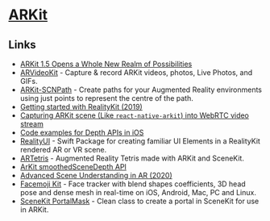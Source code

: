 # [ARKit](https://developer.apple.com/augmented-reality/)

## Links

- [ARKit 1.5 Opens a Whole New Realm of Possibilities](https://www.macstories.net/ios/arkit-15-opens-a-whole-new-realm-of-possibilities/)
- [ARVideoKit](https://github.com/AFathi/ARVideoKit) - Capture & record ARKit videos, photos, Live Photos, and GIFs.
- [ARKit-SCNPath](https://github.com/maxxfrazer/ARKit-SCNPath) - Create paths for your Augmented Reality environments using just points to represent the centre of the path.
- [Getting started with RealityKit (2019)](https://medium.com/@maxxfrazer/getting-started-with-realitykit-3b401d6f6f)
- [Capturing ARKit scene (Like `react-native-arkit`) into WebRTC video stream](https://github.com/jhen0409/rn-webrtc-arkit-integration)
- [Code examples for Depth APIs in iOS](https://github.com/shu223/iOS-Depth-Sampler)
- [RealityUI](https://github.com/maxxfrazer/RealityUI) - Swift Package for creating familiar UI Elements in a RealityKit rendered AR or VR scene.
- [ARTetris](https://github.com/exyte/ARTetris) - Augmented Reality Tetris made with ARKit and SceneKit.
- [ArKit smoothedSceneDepth API](https://twitter.com/nobbis/status/1295816678169890816)
- [Advanced Scene Understanding in AR (2020)](https://developer.apple.com/videos/play/tech-talks/609/)
- [Facemoji Kit](https://github.com/facemoji/facemoji-kit) - Face tracker with blend shapes coefficients, 3D head pose and dense mesh in real-time on iOS, Android, Mac, PC and Linux.
- [SceneKit PortalMask](https://github.com/maxxfrazer/SceneKit-PortalMask) - Clean class to create a portal in SceneKit for use in ARKit.
